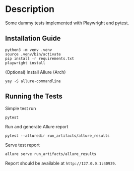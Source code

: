 # Description
Some dummy tests implemented with Playwright and pytest.

## Installation Guide

```shell
python3 -m venv .venv
source .venv/bin/activate
pip install -r requirements.txt
playwright install
```

(Optional) Install Allure (Arch)
```shell
yay -S allure-commandline
```

## Running the Tests
Simple test run
```shell
pytest
```

Run and generate Allure report
```shell
pytest --alluredir run_artifacts/allure_results
```

Serve test report
```shell
allure serve run_artifacts/allure_results
```

Report should be available at `http://127.0.0.1:40939`.
